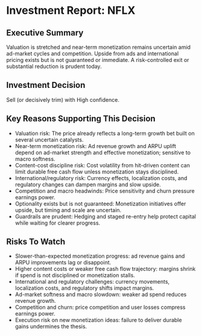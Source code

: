 # Investment Report: NFLX
## Executive Summary
Valuation is stretched and near-term monetization remains uncertain amid ad-market cycles and competition. Upside from ads and international pricing exists but is not guaranteed or immediate. A risk-controlled exit or substantial reduction is prudent today.

## Investment Decision
Sell (or decisively trim) with High confidence.

## Key Reasons Supporting This Decision
- Valuation risk: The price already reflects a long-term growth bet built on several uncertain catalysts.
- Near-term monetization risk: Ad revenue growth and ARPU uplift depend on ad-market strength and effective monetization; sensitive to macro softness.
- Content-cost discipline risk: Cost volatility from hit-driven content can limit durable free cash flow unless monetization stays disciplined.
- International/regulatory risk: Currency effects, localization costs, and regulatory changes can dampen margins and slow upside.
- Competition and macro headwinds: Price sensitivity and churn pressure earnings power.
- Optionality exists but is not guaranteed: Monetization initiatives offer upside, but timing and scale are uncertain.
- Guardrails are prudent: Hedging and staged re-entry help protect capital while waiting for clearer progress.

## Risks To Watch
- Slower-than-expected monetization progress: ad revenue gains and ARPU improvements lag or disappoint.
- Higher content costs or weaker free cash flow trajectory: margins shrink if spend is not disciplined or monetization stalls.
- International and regulatory challenges: currency movements, localization costs, and regulatory shifts impact margins.
- Ad-market softness and macro slowdown: weaker ad spend reduces revenue growth.
- Competition and churn: price competition and user losses compress earnings power.
- Execution risk on new monetization ideas: failure to deliver durable gains undermines the thesis.
